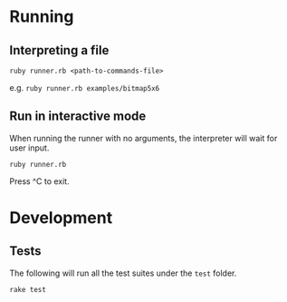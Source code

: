 # Running
## Interpreting a file
```
ruby runner.rb <path-to-commands-file>
```
e.g. `ruby runner.rb examples/bitmap5x6`

## Run in interactive mode
When running the runner with no arguments, the interpreter will wait for user input.
```
ruby runner.rb
```
Press ^C to exit.

# Development
## Tests
The following will run all the test suites under the `test` folder.
```
rake test
```
